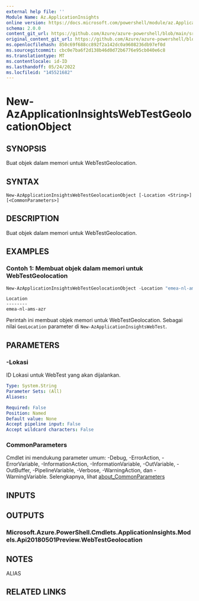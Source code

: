 ```yaml
---
external help file: ''
Module Name: Az.ApplicationInsights
online version: https://docs.microsoft.com/powershell/module/az.ApplicationInsights/new-AzApplicationInsightsWebTestGeolocationObject
schema: 2.0.0
content_git_url: https://github.com/Azure/azure-powershell/blob/main/src/ApplicationInsights/help/New-AzApplicationInsightsWebTestGeolocationObject.md
original_content_git_url: https://github.com/Azure/azure-powershell/blob/main/src/ApplicationInsights/help/New-AzApplicationInsightsWebTestGeolocationObject.md
ms.openlocfilehash: 850c69f688cc892f2a142dc0a9608236db97ef0d
ms.sourcegitcommit: cbc0e7ba6f2d138b46d0d72b6776e95cb040e6c8
ms.translationtype: MT
ms.contentlocale: id-ID
ms.lasthandoff: 05/24/2022
ms.locfileid: "145521682"
---
```

# New-AzApplicationInsightsWebTestGeolocationObject

## SYNOPSIS
Buat objek dalam memori untuk WebTestGeolocation.

## SYNTAX

```
New-AzApplicationInsightsWebTestGeolocationObject [-Location <String>] [<CommonParameters>]
```

## DESCRIPTION
Buat objek dalam memori untuk WebTestGeolocation.

## EXAMPLES

### Contoh 1: Membuat objek dalam memori untuk WebTestGeolocation
```powershell
New-AzApplicationInsightsWebTestGeolocationObject -Location "emea-nl-ams-azr"
```

```output
Location
--------
emea-nl-ams-azr
```

Perintah ini membuat objek memori untuk WebTestGeolocation.
Sebagai nilai `GeoLocation` parameter di `New-AzApplicationInsightsWebTest`.

## PARAMETERS

### -Lokasi
ID Lokasi untuk WebTest yang akan dijalankan.

```yaml
Type: System.String
Parameter Sets: (All)
Aliases:

Required: False
Position: Named
Default value: None
Accept pipeline input: False
Accept wildcard characters: False
```

### CommonParameters
Cmdlet ini mendukung parameter umum: -Debug, -ErrorAction, -ErrorVariable, -InformationAction, -InformationVariable, -OutVariable, -OutBuffer, -PipelineVariable, -Verbose, -WarningAction, dan -WarningVariable. Selengkapnya, lihat [about_CommonParameters](http://go.microsoft.com/fwlink/?LinkID=113216)

## INPUTS

## OUTPUTS

### Microsoft.Azure.PowerShell.Cmdlets.ApplicationInsights.Models.Api20180501Preview.WebTestGeolocation

## NOTES

ALIAS

## RELATED LINKS

